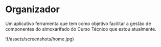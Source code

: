 # Organizador
  Um aplicativo ferramenta que tem como objetivo facilitar a gestão de componentes do almoxarifado do Curso Técnico que estou atualmente.
  
  !(/assets/screenshots/home.jpg)
